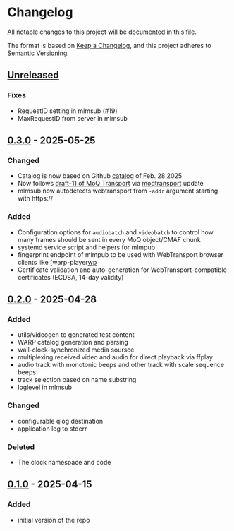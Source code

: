 # Changelog

All notable changes to this project will be documented in this file.

The format is based on [Keep a Changelog](https://keepachangelog.com/en/1.0.0/),
and this project adheres to [Semantic Versioning](https://semver.org/spec/v2.0.0.html).

## [Unreleased]

### Fixes

- RequestID setting in mlmsub (#19)
- MaxRequestID from server in mlmsub

## [0.3.0] - 2025-05-25

### Changed

- Catalog is now based on Github [catalog] of Feb. 28 2025
- Now follows [draft-11 of MoQ Transport][moqt-d11] via [moqtransport][moqtransport] update
- mlmsub now autodetects webtransport from `-addr` argument starting with https://

### Added

- Configuration options for `audiobatch` and `videobatch` to control how many frames should be sent in every MoQ object/CMAF chunk
- systemd service script and helpers for mlmpub
- fingerprint endpoint of mlmpub to be used with WebTransport browser clients like [warp-player[wp]
- Certificate validation and auto-generation for WebTransport-compatible certificates (ECDSA, 14-day validity)

## [0.2.0] - 2025-04-28

### Added

- utils/videogen to generated test content
- WARP catalog generation and parsing
- wall-clock-synchronized media soursce
- multiplexing received video and audio for direct playback via ffplay
- audio track with monotonic beeps and other track with scale sequence beeps
- track selection based on name substring
- loglevel in mlmsub

### Changed

- configurable qlog destination
- application log to stderr

### Deleted

- The clock namespace and code


## [0.1.0] - 2025-04-15

### Added

- initial version of the repo

[Unreleased]: https://github.com/Eyevinn/mp2ts-tools/releases/tag/v0.3.0...HEAD
[0.3.0]: https://github.com/Eyevinn/mp2ts-tools/releases/tag/v0.2.0...v0.2.0
[0.2.0]: https://github.com/Eyevinn/mp2ts-tools/releases/tag/v0.1.0...v0.2.0
[0.1.0]: https://github.com/Eyevinn/mp2ts-tools/releases/tag/v0.1.0

[catalog]: https://moq-wg.github.io/warp-streaming-format/draft-ietf-moq-warp.html
[moqt-d11]: https://datatracker.ietf.org/doc/draft-ietf-moq-transport/11/
[moqtransport]: https://github.com/mengelbart/moqtransport
[wp]: https://github.com/Eyevinn/warp-player
